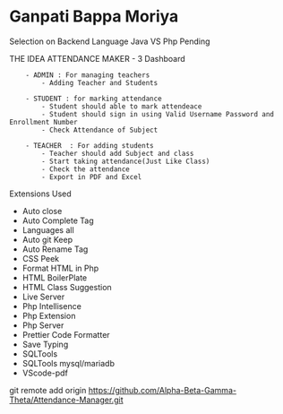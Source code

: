 # Ganpati Bappa Moriya
Selection on Backend Language Java VS Php Pending

THE IDEA ATTENDANCE MAKER - 3 Dashboard 

        - ADMIN : For managing teachers 
            - Adding Teacher and Students
         
        - STUDENT : for marking attendance
            - Student should able to mark attendeace 
            - Student should sign in using Valid Username Password and Enrollment Number
            - Check Attendance of Subject

        - TEACHER  : For adding students 
            - Teacher should add Subject and class
            - Start taking attendance(Just Like Class)
            - Check the attendance
            - Export in PDF and Excel

Extensions Used
- Auto close
- Auto Complete Tag
- Languages all
- Auto git Keep
- Auto Rename Tag
- CSS Peek
- Format HTML in Php
- HTML BoilerPlate
- HTML Class Suggestion
- Live Server
- Php Intellisence
- Php Extension
- Php Server
- Prettier Code Formatter
- Save Typing
- SQLTools
- SQLTools mysql/mariadb
- VScode-pdf

git remote add origin https://github.com/Alpha-Beta-Gamma-Theta/Attendance-Manager.git
